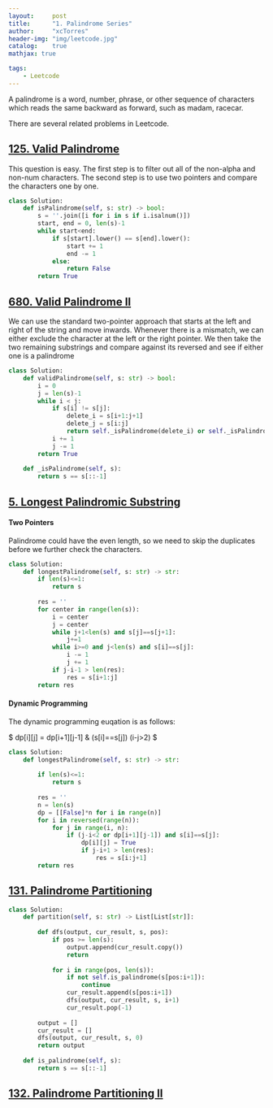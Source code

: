 ```yaml
---
layout:     post
title:      "1. Palindrome Series"
author:     "xcTorres"
header-img: "img/leetcode.jpg"
catalog:    true
mathjax: true

tags:
    - Leetcode
---  
```


A palindrome is a word, number, phrase, or other sequence of characters which reads the same backward as forward, such as madam, racecar.  

There are several related problems in Leetcode.    

## [125. Valid Palindrome](https://leetcode.com/problems/valid-palindrome/)  
This question is easy. The first step is to filter out all of the non-alpha and non-num characters. The second step is to use two pointers and compare the characters one by one. 

```python
class Solution:
    def isPalindrome(self, s: str) -> bool:
        s = ''.join([i for i in s if i.isalnum()])
        start, end = 0, len(s)-1
        while start<end:
            if s[start].lower() == s[end].lower():
                start += 1
                end -= 1
            else:
                return False
        return True
```

## [680. Valid Palindrome II](https://leetcode.com/problems/valid-palindrome-ii/)  

We can use the standard two-pointer approach that starts at the left and right of the string and move inwards. Whenever there is a mismatch, we can either exclude the character at the left or the right pointer. We then take the two remaining substrings and compare against its reversed and see if either one is a palindrome

```python
class Solution:
    def validPalindrome(self, s: str) -> bool:
        i = 0
        j = len(s)-1
        while i < j:
            if s[i] != s[j]:
                delete_i = s[i+1:j+1]
                delete_j = s[i:j]
                return self._isPalindrome(delete_i) or self._isPalindrome(delete_j)
            i += 1
            j -= 1
        return True
    
    def _isPalindrome(self, s):
        return s == s[::-1]   
```

## [5. Longest Palindromic Substring](https://leetcode.com/problems/longest-palindromic-substring/)  

#### Two Pointers  
Palindrome could have the even length, so we need to skip the duplicates before we further check the characters.
```python
class Solution:
    def longestPalindrome(self, s: str) -> str:
        if len(s)<=1:
            return s
        
        res = ''
        for center in range(len(s)):
            i = center
            j = center
            while j+1<len(s) and s[j]==s[j+1]:
                j+=1
            while i>=0 and j<len(s) and s[i]==s[j]:
                i -= 1
                j += 1
            if j-i-1 > len(res):
                res = s[i+1:j]
        return res
```

#### Dynamic Programming
The dynamic programming euqation is as follows:  

$ dp[i][j] = dp[i+1][j-1] & (s[i]==s[j]) (i-j>2) $  


```python
class Solution:
    def longestPalindrome(self, s: str) -> str:
        
        if len(s)<=1:
            return s
        
        res = ''
        n = len(s)
        dp = [[False]*n for i in range(n)]
        for i in reversed(range(n)):
            for j in range(i, n):
                if (j-i<2 or dp[i+1][j-1]) and s[i]==s[j]:
                    dp[i][j] = True
                    if j-i+1 > len(res):
                        res = s[i:j+1]
        return res
```

## [131. Palindrome Partitioning](https://leetcode.com/problems/palindrome-partitioning/)  

```python
class Solution:
    def partition(self, s: str) -> List[List[str]]:
        
        def dfs(output, cur_result, s, pos):
            if pos >= len(s):
                output.append(cur_result.copy())
                return
            
            for i in range(pos, len(s)):
                if not self.is_palindrome(s[pos:i+1]):
                    continue
                cur_result.append(s[pos:i+1])
                dfs(output, cur_result, s, i+1)
                cur_result.pop(-1)
                
        output = []
        cur_result = []
        dfs(output, cur_result, s, 0)
        return output
    
    def is_palindrome(self, s):
        return s == s[::-1]    
```

## [132. Palindrome Partitioning II](https://leetcode.com/problems/palindrome-partitioning-ii/)








